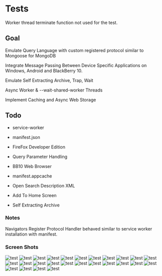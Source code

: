 # Tests

Worker thread terminate function not used for the test.

## Goal

Emulate Query Language with custom registered protocol similar to Mongoose for MongoDB

Integrate Message Passing Between Device Specific Applications on Windows, Android and BlackBerry 10.

Emulate Self Extracting Archive, Trap, Wait

Async Worker & --wait-shared-worker Threads

Implement Caching and Async Web Storage

## Todo

* service-worker
* manifest.json

* FireFox Developer Edition

* Query Parameter Handling

* BB10 Web Browser
* manifest.appcache
* Open Search Description XML
* Add To Home Screen

* Self Extracting Archive

### Notes

Navigators Register Protocol Handler behaved similar to service worker installation with manifest.

### Screen Shots
![test](00.jpg)
![test](0.png)
![test](1.png)
![test](2.png)
![test](3.png)
![test](4.png)
![test](5.png)
![test](6.png)
![test](7.png)
![test](8.png)
![test](9.png)
![test](10.png)
![test](11.png)
![test](12.png)
![test](13.png)
![test](14.png)
![test](15.png)
![test](16.png)
![test](17.png)
![test](18.png)
![test](19.png)
![test](20.png)
![test](21.png)
![test](22.png)
![test](23.png)
![test](24.png)
